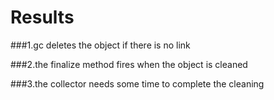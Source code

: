 Results
===

###1.gc deletes the object if there is no link

###2.the finalize method fires when the object is cleaned

###3.the collector needs some time to complete the cleaning
 